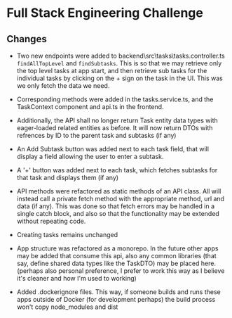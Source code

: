 # Full Stack Engineering Challenge

## Changes
- Two new endpoints were added to backend\src\tasks\tasks.controller.ts `findAllTopLevel` and `findSubtasks`. 
This is so that we may retrieve only the top level tasks at app start, and then retrieve sub tasks for the individual tasks by clicking on the + sign on the task in the UI.
This was we only fetch the data we need.

- Corresponding methods were added in the tasks.service.ts, and the TaskContext component and api.ts in the frontend.

- Additionally, the API shall no longer return Task entity data types with eager-loaded related entities as before. It will now return DTOs with refrences by ID to the parent task and subtasks (if any)

- An Add Subtask button was added next to each task field, that will display a field allowing the user to enter a subtask.

- A '+' button was added next to each task, which fetches subtasks for that task  and displays them (if any)

- API methods were refactored as static methods of an API class. All will instead call a private fetch method with the appropriate method, url and data (if any). This was done so that fetch errors may be handled in a single catch block, and also so that the functionality may be extended without repeating code.

- Creating tasks remains unchanged

- App structure was refactored as a monorepo. In the future other apps may be added that consume this api, also any common libraries (that say, define shared data types like the TaskDTO) may be placed here. (perhaps also personal preference, I prefer to work this way as I believe it's cleaner and how I'm used to working)

- Added .dockerignore files. This way, if someone builds and runs these apps outside of Docker (for development perhaps) the build process won't copy node_modules and dist
